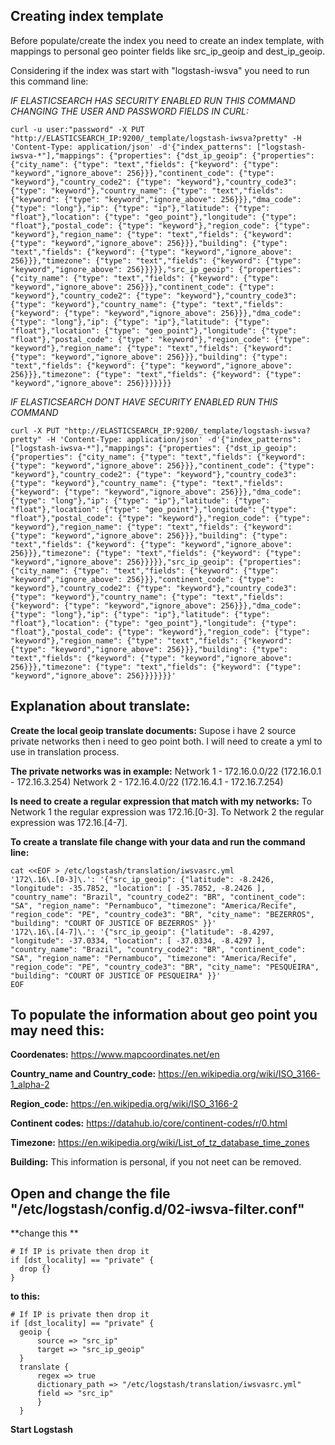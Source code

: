 ## Creating index template

Before populate/create the index you need to create an index template, with mappings to personal geo pointer fields like src_ip_geoip and dest_ip_geoip.

Considering if the index was start with "logstash-iwsva" you need to run this command line:

*IF ELASTICSEARCH HAS SECURITY ENABLED RUN THIS COMMAND CHANGING THE USER AND PASSWORD FIELDS IN CURL:*

    curl -u user:"password" -X PUT "http://ELASTICSEARCH_IP:9200/_template/logstash-iwsva?pretty" -H 'Content-Type: application/json' -d'{"index_patterns": ["logstash-iwsva-*"],"mappings": {"properties": {"dst_ip_geoip": {"properties": {"city_name": {"type": "text","fields": {"keyword": {"type": "keyword","ignore_above": 256}}},"continent_code": {"type": "keyword"},"country_code2": {"type": "keyword"},"country_code3": {"type": "keyword"},"country_name": {"type": "text","fields": {"keyword": {"type": "keyword","ignore_above": 256}}},"dma_code": {"type": "long"},"ip": {"type": "ip"},"latitude": {"type": "float"},"location": {"type": "geo_point"},"longitude": {"type": "float"},"postal_code": {"type": "keyword"},"region_code": {"type": "keyword"},"region_name": {"type": "text","fields": {"keyword": {"type": "keyword","ignore_above": 256}}},"building": {"type": "text","fields": {"keyword": {"type": "keyword","ignore_above": 256}}},"timezone": {"type": "text","fields": {"keyword": {"type": "keyword","ignore_above": 256}}}}},"src_ip_geoip": {"properties": {"city_name": {"type": "text","fields": {"keyword": {"type": "keyword","ignore_above": 256}}},"continent_code": {"type": "keyword"},"country_code2": {"type": "keyword"},"country_code3": {"type": "keyword"},"country_name": {"type": "text","fields": {"keyword": {"type": "keyword","ignore_above": 256}}},"dma_code": {"type": "long"},"ip": {"type": "ip"},"latitude": {"type": "float"},"location": {"type": "geo_point"},"longitude": {"type": "float"},"postal_code": {"type": "keyword"},"region_code": {"type": "keyword"},"region_name": {"type": "text","fields": {"keyword": {"type": "keyword","ignore_above": 256}}},"building": {"type": "text","fields": {"keyword": {"type": "keyword","ignore_above": 256}}},"timezone": {"type": "text","fields": {"keyword": {"type": "keyword","ignore_above": 256}}}}}}}
    
  *IF ELASTICSEARCH DONT HAVE SECURITY ENABLED RUN THIS COMMAND*

    curl -X PUT "http://ELASTICSEARCH_IP:9200/_template/logstash-iwsva?pretty" -H 'Content-Type: application/json' -d'{"index_patterns": ["logstash-iwsva-*"],"mappings": {"properties": {"dst_ip_geoip": {"properties": {"city_name": {"type": "text","fields": {"keyword": {"type": "keyword","ignore_above": 256}}},"continent_code": {"type": "keyword"},"country_code2": {"type": "keyword"},"country_code3": {"type": "keyword"},"country_name": {"type": "text","fields": {"keyword": {"type": "keyword","ignore_above": 256}}},"dma_code": {"type": "long"},"ip": {"type": "ip"},"latitude": {"type": "float"},"location": {"type": "geo_point"},"longitude": {"type": "float"},"postal_code": {"type": "keyword"},"region_code": {"type": "keyword"},"region_name": {"type": "text","fields": {"keyword": {"type": "keyword","ignore_above": 256}}},"building": {"type": "text","fields": {"keyword": {"type": "keyword","ignore_above": 256}}},"timezone": {"type": "text","fields": {"keyword": {"type": "keyword","ignore_above": 256}}}}},"src_ip_geoip": {"properties": {"city_name": {"type": "text","fields": {"keyword": {"type": "keyword","ignore_above": 256}}},"continent_code": {"type": "keyword"},"country_code2": {"type": "keyword"},"country_code3": {"type": "keyword"},"country_name": {"type": "text","fields": {"keyword": {"type": "keyword","ignore_above": 256}}},"dma_code": {"type": "long"},"ip": {"type": "ip"},"latitude": {"type": "float"},"location": {"type": "geo_point"},"longitude": {"type": "float"},"postal_code": {"type": "keyword"},"region_code": {"type": "keyword"},"region_name": {"type": "text","fields": {"keyword": {"type": "keyword","ignore_above": 256}}},"building": {"type": "text","fields": {"keyword": {"type": "keyword","ignore_above": 256}}},"timezone": {"type": "text","fields": {"keyword": {"type": "keyword","ignore_above": 256}}}}}}}'

## Explanation about translate:
**Create the local geoip translate documents:**
Supose i have 2 source private networks then i need to geo point both. I will need to create a yml to use in translation process.

**The private networks was in example:**
Network 1 - 172.16.0.0/22 (172.16.0.1 - 172.16.3.254)
Network 2 - 172.16.4.0/22 (172.16.4.1 - 172.16.7.254)

**Is need to create a regular expression that match with my networks:**
To Network 1 the regular expression was 172\.16\.[0-3]\.
To Network 2 the regular expression was 172\.16\.[4-7]\.

**To create a translate file change with your data and run the command line:**

    cat <<EOF > /etc/logstash/translation/iwsvasrc.yml
    '172\.16\.[0-3]\.': '{"src_ip_geoip": {"latitude": -8.2426, "longitude": -35.7852, "location": [ -35.7852, -8.2426 ], "country_name": "Brazil", "country_code2": "BR", "continent_code": "SA", "region_name": "Pernambuco", "timezone": "America/Recife", "region_code": "PE", "country_code3": "BR", "city_name": "BEZERROS", "building": "COURT OF JUSTICE OF BEZERROS" }}'
    '172\.16\.[4-7]\.': '{"src_ip_geoip": {"latitude": -8.4297, "longitude": -37.0334, "location": [ -37.0334, -8.4297 ], "country_name": "Brazil", "country_code2": "BR", "continent_code": "SA", "region_name": "Pernambuco", "timezone": "America/Recife", "region_code": "PE", "country_code3": "BR", "city_name": "PESQUEIRA", "building": "COURT OF JUSTICE OF PESQUEIRA" }}'
    EOF

## To populate the information about geo point you may need this:

**Coordenates:**
https://www.mapcoordinates.net/en

**Country_name and Country_code:**
https://en.wikipedia.org/wiki/ISO_3166-1_alpha-2

**Region_code:**
https://en.wikipedia.org/wiki/ISO_3166-2

**Continent codes:**
https://datahub.io/core/continent-codes/r/0.html

**Timezone:**
https://en.wikipedia.org/wiki/List_of_tz_database_time_zones

**Building:**
This information is personal, if you not neet can be removed.


## Open and change the file "/etc/logstash/config.d/02-iwsva-filter.conf"
**change this **

    # If IP is private then drop it
    if [dst_locality] == "private" {
      drop {}
    }

**to this:**

    # If IP is private then drop it
    if [dst_locality] == "private" {
      geoip {
	      source => "src_ip"
	      target => "src_ip_geoip"
      }
      translate {
          regex => true
          dictionary_path => "/etc/logstash/translation/iwsvasrc.yml"
          field => "src_ip"
          }
      }
  
  **Start Logstash**
